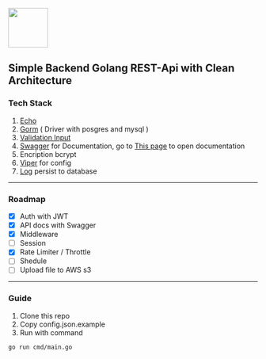 <a href="https://echo.labstack.com"><img height="80" src="https://cdn.labstack.com/images/echo-logo.svg"></a>

## Simple Backend Golang REST-Api with Clean Architecture

###  Tech Stack
1. [Echo](https://github.com/labstack/echo/)
2. [Gorm](https://github.com/go-gorm/gorm) ( Driver with posgres and mysql )
3. [Validation Input](https://github.com/go-playground/validator)
4. [Swagger](https://github.com/swaggo/echo-swagger) for Documentation, go to [This page](http://localhost:8080/swagger/index.html) to open documentation
5. Encription bcrypt
6. [Viper](https://github.com/spf13/viper) for config
7. [Log](https://github.com/sirupsen/logrus) persist to database
---
### Roadmap
- [x] Auth with JWT
- [x] API docs with Swagger
- [x] Middleware
- [ ] Session
- [x] Rate Limiter / Throttle
- [ ] Shedule
- [ ] Upload file to AWS s3
---
### Guide
1. Clone this repo
2. Copy config.json.example
3. Run with command
```
go run cmd/main.go
```